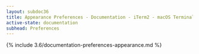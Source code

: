 ```yaml
---
layout: subdoc36
title: Appearance Preferences - Documentation - iTerm2 - macOS Terminal Replacement
active-state: documentation
subhead: Preferences
---
```

{% include 3.6/documentation-preferences-appearance.md %}
